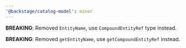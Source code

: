 ```yaml
---
'@backstage/catalog-model': minor
---
```


**BREAKING**: Removed `EntityName`, use `CompoundEntityRef` type instead.

**BREAKING**: Removed `getEntityName`, use `getCompoundEntityRef` instead.
